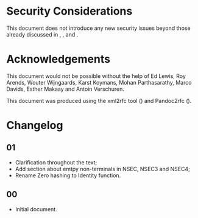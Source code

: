 # Security Considerations

This document does not introduce any new security issues beyond those
already discussed in [](#RFC4033), [](#RFC4034), [](#RFC4035) and [](#RFC5155).

# Acknowledgements
This document would not be possible without the help of Ed Lewis, Roy Arends, 
Wouter Wijngaards, 
Karst Koymans, 
Mohan Parthasarathy,
Marco Davids, Esther Makaay and Antoin Verschuren.

This document was produced using the xml2rfc tool ([](#RFC2629)) and Pandoc2rfc ([](#Gieben11)).

# Changelog

## 01

* Clarification throughout the text;
* Add section about emtpy non-terminals in NSEC, NSEC3 and NSEC4;
* Rename Zero hashing to Identity function.


## 00

* Initial document.

